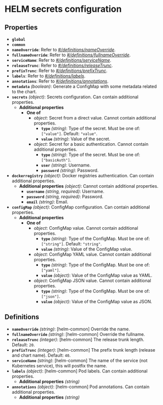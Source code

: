 # HELM secrets configuration

## Properties

- **`global`**
- **`common`**
- **`nameOverride`**: Refer to _[#/definitions/nameOverride](#definitions/nameOverride)_.
- **`fullnameOverride`**: Refer to _[#/definitions/fullnameOverride](#definitions/fullnameOverride)_.
- **`serviceName`**: Refer to _[#/definitions/serviceName](#definitions/serviceName)_.
- **`releaseTrunc`**: Refer to _[#/definitions/releaseTrunc](#definitions/releaseTrunc)_.
- **`prefixTrunc`**: Refer to _[#/definitions/prefixTrunc](#definitions/prefixTrunc)_.
- **`labels`**: Refer to _[#/definitions/labels](#definitions/labels)_.
- **`annotations`**: Refer to _[#/definitions/annotations](#definitions/annotations)_.
- **`metadata`** _(boolean)_: Generate a ConfigMap with some metadata related to the chart.
- **`secrets`** _(object)_: Secrets configuration. Can contain additional properties.
  - **Additional properties**
    - **One of**
      - _object_: Secret from a direct value. Cannot contain additional properties.
        - **`type`** _(string)_: Type of the secret. Must be one of: `["value"]`. Default: `"value"`.
        - **`value`** _(string)_: Value of the secret.
      - _object_: Secret for a basic authentication. Cannot contain additional properties.
        - **`type`** _(string)_: Type of the secret. Must be one of: `["basicAuth"]`.
        - **`user`** _(string)_: Username.
        - **`password`** _(string)_: Password.
- **`dockerregistry`** _(object)_: Docker registries authentication. Can contain additional properties.
  - **Additional properties** _(object)_: Cannot contain additional properties.
    - **`username`** _(string, required)_: Username.
    - **`password`** _(string, required)_: Password.
    - **`email`** _(string)_: Email.
- **`configMap`** _(object)_: ConfigMap configuration. Can contain additional properties.
  - **Additional properties**
    - **One of**
      - _object_: ConfigMap value. Cannot contain additional properties.
        - **`type`** _(string)_: Type of the ConfigMap. Must be one of: `["string"]`. Default: `"string"`.
        - **`value`** _(string)_: Value of the ConfigMap value.
      - _object_: ConfigMap YAML value. Cannot contain additional properties.
        - **`type`** _(string)_: Type of the ConfigMap. Must be one of: `["yaml"]`.
        - **`value`** _(object)_: Value of the ConfigMap value as YAML.
      - _object_: ConfigMap JSON value. Cannot contain additional properties.
        - **`type`** _(string)_: Type of the ConfigMap. Must be one of: `["json"]`.
        - **`value`** _(object)_: Value of the ConfigMap value as JSON.

## Definitions

- <a id="definitions/nameOverride"></a>**`nameOverride`** _(string)_: [helm-common] Override the name.
- <a id="definitions/fullnameOverride"></a>**`fullnameOverride`** _(string)_: [helm-common] Override the fullname.
- <a id="definitions/releaseTrunc"></a>**`releaseTrunc`** _(integer)_: [helm-common] The release trunk length. Default: `20`.
- <a id="definitions/prefixTrunc"></a>**`prefixTrunc`** _(integer)_: [helm-common] The prefix trunk length (release and chart name). Default: `40`.
- <a id="definitions/serviceName"></a>**`serviceName`** _(string)_: [helm-common] The name of the service (not Kubernetes service), this will postfix the name.
- <a id="definitions/labels"></a>**`labels`** _(object)_: [helm-common] Pod labels. Can contain additional properties.
  - **Additional properties** _(string)_
- <a id="definitions/annotations"></a>**`annotations`** _(object)_: [helm-common] Pod annotations. Can contain additional properties.
  - **Additional properties** _(string)_
